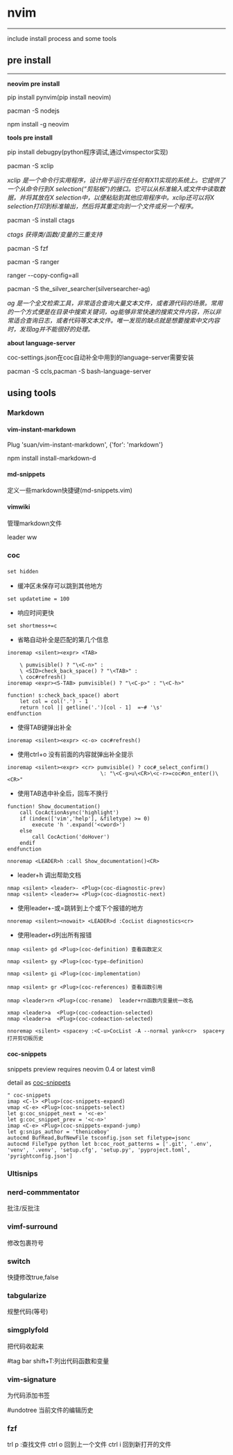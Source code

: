 # nvim
----------------------

include install process and some tools

## **pre install**

---------------

**neovim pre install**

pip install pynvim(pip install neovim)

pacman -S nodejs

npm install -g neovim

**tools pre install**

pip install debugpy(python程序调试,通过vimspector实现)

pacman -S xclip

*xclip 是一个命令行实用程序，设计用于运行在任何有X11实现的系统上。它提供了一个从命令行到X selection(“剪贴板”)的接口。它可以从标准输入或文件中读取数据，并将其放在X selection中，以便粘贴到其他应用程序中。xclip还可以将X selection打印到标准输出，然后将其重定向到一个文件或另一个程序。*

pacman -S install ctags

*ctags 获得类/函数/变量的三重支持*

pacman -S fzf

pacman -S ranger

ranger --copy-config=all

pacman -S the_silver_searcher(silversearcher-ag)

*ag 是一个全文检索工具，非常适合查询大量文本文件，或者源代码的场景。常用的一个方式便是在目录中搜索关键词，ag能够非常快速的搜索文件内容，所以非常适合查询日志，或者代码等文本文件。唯一发现的缺点就是想要搜索中文内容时，发现ag并不能很好的处理。*

**about language-server** 

coc-settings.json在coc自动补全中用到的language-server需要安装

pacman -S ccls,pacman -S bash-language-server


## using tools
### Markdown
#### vim-instant-markdown

Plug 'suan/vim-instant-markdown', {'for': 'markdown'}

npm install install-markdown-d

#### md-snippets

定义一些markdown快捷键(md-snippets.vim)

#### vimwiki

管理markdown文件

leader ww

### coc
`set hidden` 　

+ 缓冲区未保存可以跳到其他地方

`set updatetime = 100` 

+ 响应时间更快

`set shortmess+=c` 

+ 省略自动补全是匹配的第几个信息
```
inoremap <silent><expr> <TAB>

	\ pumvisible() ? "\<C-n>" :
	\ <SID>check_back_space() ? "\<TAB>" :
	\ coc#refresh()
inoremap <expr><S-TAB> pumvisible() ? "\<C-p>" : "\<C-h>"

function! s:check_back_space() abort
	let col = col('.') - 1
	return !col || getline('.')[col - 1]  =~# '\s'
endfunction
```
+ 使得TAB键弹出补全

`inoremap <silent><expr> <c-o> coc#refresh()`

+ 使用ctrl+o 没有前面的内容就弹出补全提示

```
inoremap <silent><expr> <cr> pumvisible() ? coc#_select_confirm()
                              \: "\<C-g>u\<CR>\<c-r>=coc#on_enter()\<CR>"
```
+ 使用TAB选中补全后，回车不换行
```
function! Show_documentation()
	call CocActionAsync('highlight')
	if (index(['vim','help'], &filetype) >= 0)
		execute 'h '.expand('<cword>')
	else
		call CocAction('doHover')
	endif
endfunction

nnoremap <LEADER>h :call Show_documentation()<CR>
```
+ leader+h 调出帮助文档
```
nmap <silent> <leader>- <Plug>(coc-diagnostic-prev)
nmap <silent> <leader>= <Plug>(coc-diagnostic-next)	
```
+ 使用leader+-或=跳转到上个或下个报错的地方

`nnoremap <silent><nowait> <LEADER>d :CocList diagnostics<cr> `

+ 使用leader+d列出所有报错

```
nmap <silent> gd <Plug>(coc-definition) 查看函数定义

nmap <silent> gy <Plug>(coc-type-definition)

nmap <silent> gi <Plug>(coc-implementation)

nmap <silent> gr <Plug>(coc-references) 查看函数引用

nmap <leader>rn <Plug>(coc-rename)  leader+rn函数内变量统一改名
 
xmap <leader>a  <Plug>(coc-codeaction-selected)
nmap <leader>a  <Plug>(coc-codeaction-selected)

nnoremap <silent> <space>y :<C-u>CocList -A --normal yank<cr>  space+y打开剪切板历史
```


#### coc-snippets 
snippets preview requires neovim 0.4 or latest vim8

detail as [coc-snippets](https://github.com/neoclide/coc-snippets)

```
" coc-snippets
imap <C-l> <Plug>(coc-snippets-expand)
vmap <C-e> <Plug>(coc-snippets-select)
let g:coc_snippet_next = '<c-e>'
let g:coc_snippet_prev = '<c-n>'
imap <C-e> <Plug>(coc-snippets-expand-jump)
let g:snips_author = 'theniceboy'
autocmd BufRead,BufNewFile tsconfig.json set filetype=jsonc
autocmd FileType python let b:coc_root_patterns = ['.git', '.env', 'venv', '.venv', 'setup.cfg', 'setup.py', 'pyproject.toml', 'pyrightconfig.json']
```





### Ultisnips



### nerd-commmentator

批注/反批注

### vimf-surround

修改包裹符号

### switch
快捷修改true,false

### tabgularize

规整代码(等号)

### simgplyfold
把代码收起来

#tag bar
shift+T:列出代码函数和变量

### vim-signature
为代码添加书签

#undotree
当前文件的编辑历史

### fzf 
trl p :查找文件 
ctrl o 回到上一个文件 
ctrl i 回到新打开的文件
